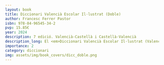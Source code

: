 ```yaml
---
layout: book
title: Diccionari Valencià Escolar Il·lustrat (Doble)
author: Francesc Ferrer Pastor
isbn: 978-84-96545-34-2
pvp: 15.85€
year: 2024
description: 7 edició. Valencià-Castellà i Castellà-Valencià
description_long: El <em>Diccionari Valencià Escolar Il·lustrat (Valencià - Castellà | Castellà - Valencià)</em> de Francesc Ferrer Pastor és una eina fonamental per a estudiants i docents. Aquest diccionari ofereix una doble funció. D'una banda, proporciona la traducció i definició clara i precisa de paraules tant en valencià com en castellà; de l'altra, inclou il·lustracions que faciliten la comprensió visual dels termes. Aquest diccionari és ideal per a l'aprenentatge a les escoles. Francesc Ferrer Pastor, reconegut lexicògraf, va elaborar aquesta obra amb rigor i passió per la llengua, fent-la accessible i atractiva per als joves lectors. Amb més de 30.000 paraules definides i en la correspondència en castellà, així amb la doble entrada i definició en castellà.
importance: 2
category: diccionari
img: assets/img/book_covers/dicc_doble.png
---
```

